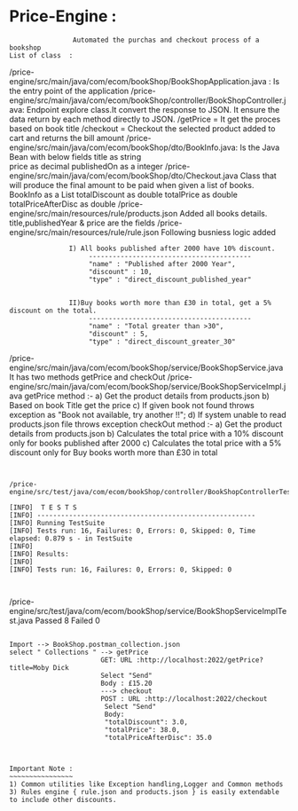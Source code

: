 # Price-Engine :
~~~~~~~~~~~~~~~~
                Automated the purchas and checkout process of a bookshop
List of class  :
~~~~~~~~~~~~~~~~
/price-engine/src/main/java/com/ecom/bookShop/BookShopApplication.java :
                Is the entry point of the application
/price-engine/src/main/java/com/ecom/bookShop/controller/BookShopController.java:
                Endpoint explore class.It convert the response to JSON. 
                It ensure the data return by each method directly to JSON.
		/getPrice = It get the proces based on book title
		/checkout = Checkout the selected product added to cart and returns the bill amount
/price-engine/src/main/java/com/ecom/bookShop/dto/BookInfo.java:
                Is the Java Bean with below fields
	                title as string   
                        price as decimal
                        publishedOn as a integer
/price-engine/src/main/java/com/ecom/bookShop/dto/Checkout.java
                Class that will produce the final amount to be paid when given a list of books.
                        BookInfo as a List
                        totalDiscount as double
                        totalPrice  as double
                        totalPriceAfterDisc  as double
/price-engine/src/main/resources/rule/products.json 
                Added all books details. title,publishedYear & price are the fields 
/price-engine/src/main/resources/rule/rule.json
                Following busniess logic added 
		
                   I) All books published after 2000 have 10% discount.
                        -----------------------------------------
                        "name" : "Published after 2000 Year",
                        "discount" : 10,
                        "type" : "direct_discount_published_year"


                   II)Buy books worth more than £30 in total, get a 5% discount on the total.
                        -----------------------------------------
                        "name" : "Total greater than >30",
                        "discount" : 5,
                        "type" : "direct_discount_greater_30"
                
/price-engine/src/main/java/com/ecom/bookShop/service/BookShopService.java 
                It has two methods
                getPrice and checkOut
/price-engine/src/main/java/com/ecom/bookShop/service/BookShopServiceImpl.java
                getPrice method :-
                         a) Get the product details from products.json
                         b) Based on book Title get the price 
                         c) If given book not found throws exception as "Book not available, try another !!";
                         d) If system unable to read products.json file throws exception
                checkOut method :-
                         a) Get the product details from products.json
                         b) Calculates the total price with a 10% discount only for books published after 2000 
                         c) Calculates the total price with a 5% discount only for Buy books worth more than £30 in total
	

~~~~~~~~~~~~~~~~~~~~~~~~~~~~~~~~~~~~~~~~~~~~~~~~~~~~~~~~~~~~~~~~~~~~~~~~~~~~~


/price-engine/src/test/java/com/ecom/bookShop/controller/BookShopControllerTest.java

[INFO]  T E S T S
[INFO] -------------------------------------------------------
[INFO] Running TestSuite
[INFO] Tests run: 16, Failures: 0, Errors: 0, Skipped: 0, Time elapsed: 0.879 s - in TestSuite
[INFO] 
[INFO] Results:
[INFO] 
[INFO] Tests run: 16, Failures: 0, Errors: 0, Skipped: 0



~~~~~~~~~~~~~~~~~~~~~~~~~~~~~~~~~~~~~~~~~~~~~~~~~~~~~~~~~~~~~~~~~~~~~~~~~~~~~
/price-engine/src/test/java/com/ecom/bookShop/service/BookShopServiceImplTest.java
Passed 8
Failed 0


~~~~~~~~~~~~~~~~~~~~~~~~~~~~~~~~~~~~~~~~~~~~~~~~~~~~~~~~~~~~~~~~~~~~~~~~~~~~~POSTMAN 
 
Import --> BookShop.postman_collection.json
select " Collections " --> getPrice 
                       GET: URL :http://localhost:2022/getPrice?title=Moby Dick
					   Select "Send"
					   Body : £15.20
					   ---> checkout
					   POST : URL :http://localhost:2022/checkout
					    Select "Send"
						Body:
					    "totalDiscount": 3.0,
						"totalPrice": 38.0,
						"totalPriceAfterDisc": 35.0
					   


Important Note :
~~~~~~~~~~~~~~~~
1) Common utilities like Exception handling,Logger and Common methods
3) Rules engine { rule.json and products.json } is easily extendable to include other discounts.
